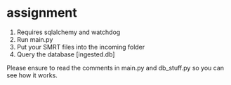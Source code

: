# assignment
1. Requires sqlalchemy and watchdog
2. Run main.py
3. Put your SMRT files into the incoming folder
4. Query the database [ingested.db]

Please ensure to read the comments in main.py and db_stuff.py so you can see how it works.
